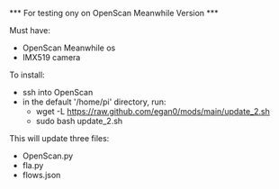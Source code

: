 *** For testing ony on OpenScan Meanwhile Version ***

Must have:
- OpenScan Meanwhile os
- IMX519 camera

To install:
- ssh into OpenScan
- in the default '/home/pi' directory, run:
  - wget -L https://raw.github.com/egan0/mods/main/update_2.sh
  - sudo bash update_2.sh
 
This will update three files:
- OpenScan.py
- fla.py
- flows.json
